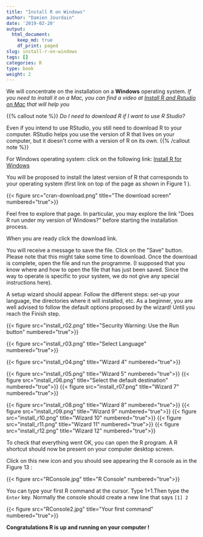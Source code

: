 ```yaml
---
title: "Install R on Windows"
author: "Damien Jourdain"
date: '2019-02-20'
output:
  html_document:
    keep_md: true
    df_print: paged
slug: install-r-on-windows
tags: []
categories: R
type: book
weight: 2
---
```



We will concentrate on the installation on a **Windows** operating system. *If you need to install it on a Mac, you can find a video at <a href="https://youtu.be/GFImMj1lMRI" target="_blank">Install R and Rstudio on Mac</a> that will help you*

{{% callout note %}}
*Do I need to download R if I want to use R Studio?*

Even if you intend to use RStudio, you still need to download R to your computer. RStudio helps you use the version of R that lives on your computer, but it doesn't come with a version of R on its own.
{{% /callout note %}}

For Windows operating system: click on the following link: <a href="https://cran.r-project.org/bin/windows/base/" target="_blank">Install R for Windows</a>

You will be proposed to install the latest version of R that corresponds to your operating system (first link on top of the page as shown in Figure 1 ).

{{< figure src="cran-download.png" title="The download screen" numbered="true">}}

Feel free to explore that page. In particular, you may explore the link "Does R run under my version of Windows?" before starting the installation process.

When you are ready click the download link.

You will receive a message to save the file. Click on the "Save" button. Please note that this might take some time to download. Once the download is complete, open the file and run the programme. (I supposed that you know where and how to open the file that has just been saved. Since the way to operate is specific to your system, we do not give any special instructions here).

A setup wizard should appear. Follow the different steps: set-up your language, the directories where it will installed, etc. As a beginner, you are well advised to follow the default options proposed by the wizard! Until you reach the Finish step.

{{< figure src="install_r02.png" title="Security Warning: Use the Run button" numbered="true">}}

{{< figure src="install_r03.png" title="Select Language" numbered="true">}}

{{< figure src="install_r04.png" title="Wizard 4" numbered="true">}}

{{< figure src="install_r05.png" title="Wizard 5" numbered="true">}}
{{< figure src="install_r06.png" title="Select the default destination" numbered="true">}}
{{< figure src="install_r07.png" title="Wizard 7" numbered="true">}}

{{< figure src="install_r08.png" title="Wizard 8" numbered="true">}}
{{< figure src="install_r09.png" title="Wizard 9" numbered="true">}}
{{< figure src="install_r10.png" title="Wizard 10" numbered="true">}}
{{< figure src="install_r11.png" title="Wizard 11" numbered="true">}}
{{< figure src="install_r12.png" title="Wizard 12" numbered="true">}}


To check that everything went OK, you can open the R program. A R shortcut should now be present on your computer desktop screen.

Click on this new icon and you should see appearing the R console as in the Figure  13 :

{{< figure src="RConsole.jpg" title="R Console" numbered="true">}}


You can type your first R command at the cursor. Type 1+1.Then type the `Enter` key. Normally the console should create a new line that says `[1] 2`

{{< figure src="RConsole2.jpg" title="Your first command" numbered="true">}}

**Congratulations R is up and running on your computer !**




